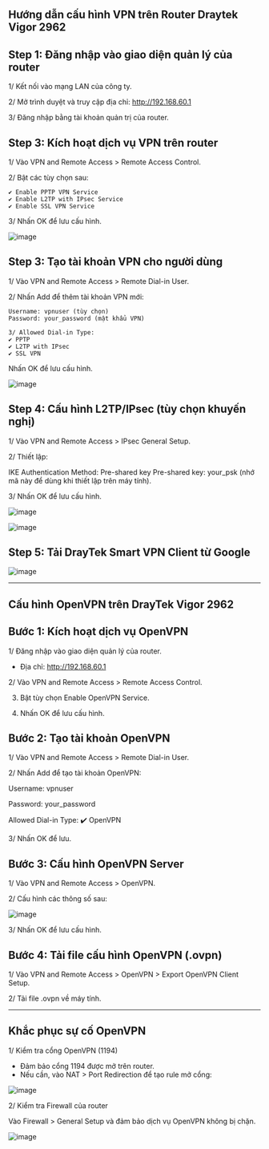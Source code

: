 Hướng dẫn cấu hình VPN trên Router Draytek Vigor 2962
-------------


## Step 1: Đăng nhập vào giao diện quản lý của router

1/ Kết nối vào mạng LAN của công ty.

2/ Mở trình duyệt và truy cập địa chỉ: http://192.168.60.1

3/ Đăng nhập bằng tài khoản quản trị của router.

## Step 3: Kích hoạt dịch vụ VPN trên router

1/ Vào VPN and Remote Access > Remote Access Control.

2/ Bật các tùy chọn sau:
```
✔️ Enable PPTP VPN Service
✔️ Enable L2TP with IPsec Service
✔️ Enable SSL VPN Service
```
3/ Nhấn OK để lưu cấu hình.

![image](https://github.com/user-attachments/assets/0494ecf7-01c8-498e-ba14-c173c346460b)

## Step 3: Tạo tài khoản VPN cho người dùng

1/ Vào VPN and Remote Access > Remote Dial-in User.

2/ Nhấn Add để thêm tài khoản VPN mới:

```
Username: vpnuser (tùy chọn)
Password: your_password (mật khẩu VPN)
```

```
3/ Allowed Dial-in Type:
✔️ PPTP
✔️ L2TP with IPsec
✔️ SSL VPN
```

Nhấn OK để lưu cấu hình.

![image](https://github.com/user-attachments/assets/7c9d5bdc-f47f-4b7a-ab34-2dc26fc39ae0)


## Step 4: Cấu hình L2TP/IPsec (tùy chọn khuyến nghị)
1/ Vào VPN and Remote Access > IPsec General Setup.

2/ Thiết lập:

IKE Authentication Method: Pre-shared key
Pre-shared key: your_psk (nhớ mã này để dùng khi thiết lập trên máy tính).

3/ Nhấn OK để lưu cấu hình.

![image](https://github.com/user-attachments/assets/3a07fe89-567f-4684-925d-bcdeeadd8391)

![image](https://github.com/user-attachments/assets/3eb61a14-cd5f-4166-9e68-6c10ea653000)

## Step 5: Tải DrayTek Smart VPN Client từ Google

![image](https://github.com/user-attachments/assets/c82fa426-d173-46cc-bbd7-667fe8930088)


-------------------
Cấu hình OpenVPN trên DrayTek Vigor 2962
-------------------

## Bước 1: Kích hoạt dịch vụ OpenVPN

1/ Đăng nhập vào giao diện quản lý của router.

- Địa chỉ: http://192.168.60.1

2/ Vào VPN and Remote Access > Remote Access Control.

3. Bật tùy chọn Enable OpenVPN Service.

4. Nhấn OK để lưu cấu hình.

## Bước 2: Tạo tài khoản OpenVPN

1/ Vào VPN and Remote Access > Remote Dial-in User.

2/ Nhấn Add để tạo tài khoản OpenVPN:

Username: vpnuser

Password: your_password

Allowed Dial-in Type: ✔️ OpenVPN

3/ Nhấn OK để lưu.

## Bước 3: Cấu hình OpenVPN Server

1/ Vào VPN and Remote Access > OpenVPN.

2/ Cấu hình các thông số sau:

![image](https://github.com/user-attachments/assets/63841d74-979a-46d8-b881-c6992199f089)

3/ Nhấn OK để lưu cấu hình.

## Bước 4: Tải file cấu hình OpenVPN (.ovpn)

1/ Vào VPN and Remote Access > OpenVPN > Export OpenVPN Client Setup.

2/ Tải file .ovpn về máy tính.


-------------
Khắc phục sự cố OpenVPN
-------------

1/ Kiểm tra cổng OpenVPN (1194)
 - Đảm bảo cổng 1194 được mở trên router.
 - Nếu cần, vào NAT > Port Redirection để tạo rule mở cổng:

![image](https://github.com/user-attachments/assets/15ae1878-867f-4781-824b-3d03397ab5c9)

2/ Kiểm tra Firewall của router

Vào Firewall > General Setup và đảm bảo dịch vụ OpenVPN không bị chặn.

![image](https://github.com/user-attachments/assets/ca3e78a1-3e83-42a3-b415-8cbad627dc84)

